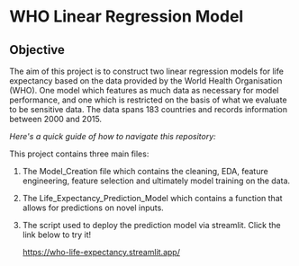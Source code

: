 # WHO Linear Regression Model

## Objective
The aim of this project is to construct two linear regression models for life expectancy based on the data provided by the World Health Organisation (WHO). One model which features as much data as necessary for model performance, and one which is restricted on the basis of what we evaluate to be sensitive data. The data spans 183 countries and records information between 2000 and 2015.

_Here's a quick guide of how to navigate this repository:_ 

This project contains three main files:

1. The Model_Creation file which contains the cleaning, EDA, feature engineering, feature selection and ultimately model training on the data.

2. The Life_Expectancy_Prediction_Model which contains a function that allows for predictions on novel inputs.
   
3. The script used to deploy the prediction model via streamlit. Click the link below to try it! 
   
   https://who-life-expectancy.streamlit.app/
